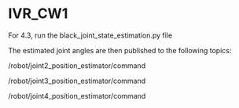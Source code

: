 # IVR_CW1

For 4.3, run the black_joint_state_estimation.py file

The estimated joint angles are then published to the following topics:

/robot/joint2\_position\_estimator/command

/robot/joint3\_position\_estimator/command

/robot/joint4\_position\_estimator/command
